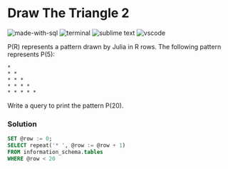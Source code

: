 # Draw The Triangle 2
![made-with-sql](https://img.shields.io/badge/Made%20with-SQL-007396.svg)
![terminal](https://img.shields.io/badge/Windows%20Terminal-4D4D4D?logo=windows%20terminal&logoColor=white)
![sublime text](https://img.shields.io/badge/sublime_text-%23575757.svg?logo=sublime-text&logoColor=important)
![vscode](https://img.shields.io/badge/Visual_Studio_Code-0078D4?logo=visual%20studio%20code&logoColor=white)

P(R) represents a pattern drawn by Julia in R rows. The following pattern represents P(5):
```
*
* *
* * *
* * * *
* * * * *
```
Write a query to print the pattern P(20).

### Solution
```sql
SET @row := 0;
SELECT repeat('* ', @row := @row + 1)
FROM information_schema.tables
WHERE @row < 20
```